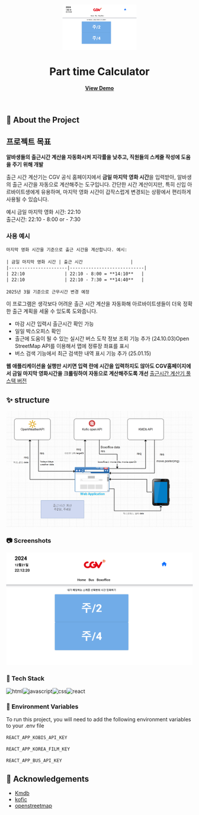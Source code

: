 <div align="center">

  <img src="/relative/cgvapp.png" alt="logo" width="200" height="auto" />
  <h1>Part time Calculator</h1>

<h4>
    <a href="https://cgvparttime.netlify.app/">View Demo</a>
    
  </h4>
</div>

<br />

<!-- About the Project -->

## :star2: About the Project

  <h2>프로젝트 목표</h2>
  <strong>알바생들의 출근시간 계산을 자동화시켜 지각률을 낮추고, 직원들의 스케줄 작성에 도움을 주기 위해 개발</strong>

  <p>출근 시간 계산기는 CGV 공식 홈페이지에서 <strong>금일 마지막 영화 시간</strong>을 입력받아, 알바생의 출근 시간을 자동으로 계산해주는 도구입니다. 간단한 시간 계산이지만, 특히 신입 아르바이트생에게 유용하며, 마지막 영화 시간이 갑작스럽게 변경되는 상황에서 편리하게 사용될 수 있습니다.</p>

예시
금일 마지막 영화 시간: 22:10  
 출근시간: 22:10 - 8:00 or - 7:30

### 사용 예시

    마지막 영화 시간을 기준으로 출근 시간을 계산합니다. 예시:

    | 금일 마지막 영화 시간 | 출근 시간                  |
    |----------------------|----------------------------|
    | 22:10               | 22:10 - 8:00 = **14:10**   |
    | 22:10               | 22:10 - 7:30 = **14:40**   |

    2025년 3월 기준으로 근무시간 변경 예정

이 프로그램은 생각보다 어려운 출근 시간 계산을 자동화해 아르바이트생들이 더욱 정확한 출근 계획을 세울 수 있도록 도와줍니다.

  <ul>
    <li>마감 시간 입력시 출근시간 확인 가능</li>
    <li>일일 박스오피스 확인</li>
    <li>출근에 도움이 될 수 있는 실시간 버스 도착 정보 조회 기능 추가 (24.10.03)Open StreetMap API를 이용해서 맵에 정류장 좌표를 표시</li>
    <li>버스 검색 기능에서 최근 검색한 내역 표시 기능 추가 (25.01.15)</li>
  </ul>
  
  <strong>웹 애플리케이션을 실행만 시키면 입력 란에 시간을 입력하지도 않아도 CGV홈페이지에서 금일 마지막 영화시간을 크롤링하여 자동으로 계산해주도록 개선</strong>
  <a href="https://github.com/Hyun198/parttime_fullstack">출근시간 계산기 풀스택 버전</a>

## :sparkles: structure

  <img src="./relative/system.png" style="text-align:center">

<!-- Screenshots -->

### :camera: Screenshots

<div align="center"> 
  <img src="./relative/cgvapp.png" alt="screenshot" />

</div>

<!-- TechStack -->

### :space_invader: Tech Stack

  <div style="display:flex">
  <img src="https://img.shields.io/badge/HTML5-E34F26?style=for-the-badge&logo=html5&logoColor=white" alt="html" />
  <img src="https://img.shields.io/badge/JavaScript-F7DF1E?style=for-the-badge&logo=JavaScript&logoColor=white" alt="javascript" />
  <img src="https://img.shields.io/badge/CSS3-1572B6?style=for-the-badge&logo=css3&logoColor=white" alt="css" />
  <img src="https://img.shields.io/badge/React-20232A?style=for-the-badge&logo=react&logoColor=61DAFB" alt="react" />
  </div>
<!-- Env Variables -->

### :key: Environment Variables

To run this project, you will need to add the following environment variables to your .env file

`REACT_APP_KOBIS_API_KEY`

`REACT_APP_KOREA_FILM_KEY`

`REACT_APP_BUS_API_KEY`

<!-- Acknowledgments -->

## :gem: Acknowledgements

- [Kmdb](https://www.kmdb.or.kr/info/api/apiList)
- [kofic](https://www.kobis.or.kr/kobisopenapi/homepg/main/main.do)
- [openstreetmap](https://wiki.openstreetmap.org/)
